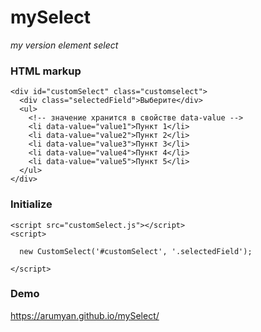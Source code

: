 # mySelect
*my version element select*


### HTML markup
```
<div id="customSelect" class="customselect">
  <div class="selectedField">Выберите</div>
  <ul>
    <!-- значение хранится в свойстве data-value -->
    <li data-value="value1">Пункт 1</li>
    <li data-value="value2">Пункт 2</li>
    <li data-value="value3">Пункт 3</li>
    <li data-value="value4">Пункт 4</li>
    <li data-value="value5">Пункт 5</li>
  </ul>
</div>

```
### Initialize
```
<script src="customSelect.js"></script>
<script>

  new CustomSelect('#customSelect', '.selectedField');

</script>
```
### Demo
https://arumyan.github.io/mySelect/